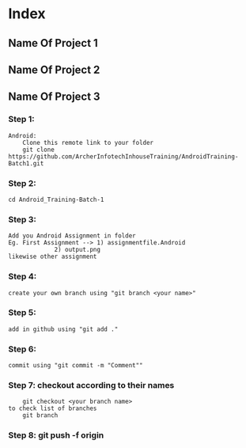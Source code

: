 # Index

## Name Of Project 1
## Name Of Project 2
## Name Of Project 3


### Step 1:
	
	Android:
		Clone this remote link to your folder
		git clone https://github.com/ArcherInfotechInhouseTraining/AndroidTraining-Batch1.git


### Step 2:
	cd Android_Training-Batch-1

### Step 3:
	Add you Android Assignment in folder
	Eg. First Assignment --> 1) assignmentfile.Android
				 2) output.png
	likewise other assignment


### Step 4:
	create your own branch using "git branch <your name>"

### Step 5: 
	add in github using "git add ."

### Step 6:
	commit using "git commit -m "Comment""

### Step 7: checkout according to their names 
		git checkout <your branch name>
	to check list of branches
		git branch

### Step 8: git push -f origin <your branch name>
